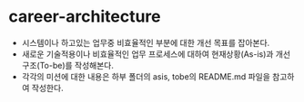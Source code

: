# career-architecture
- 시스템이나 하고있는 업무중 비효율적인 부분에 대한 개선 목표를 잡아본다.
- 새로운 기술적용이나 비효율적인 업무 프로세스에 대하여 현재상황(As-is)과 개선구조(To-be)를 작성해본다.
- 각각의 미션에 대한 내용은 하부 폴더의 asis, tobe의 README.md 파일을 참고하여 작성한다.


